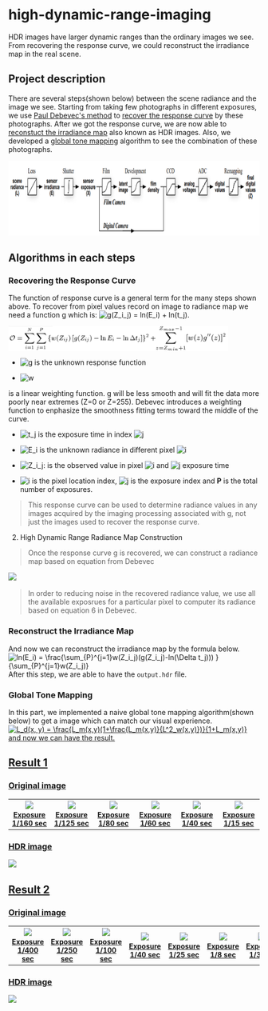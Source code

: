 # high-dynamic-range-imaging
HDR images have larger dynamic ranges than the ordinary images we see. From recovering the response curve, we could reconstruct the irradiance map in the real scene.


## Project description
There are several steps(shown below) between the scene radiance and the image we see. Starting from taking few photographs in different exposures, we use  [Paul Debevec's method](http://www.pauldebevec.com/Research/HDR/debevec-siggraph97.pdf) to [recover the response curve](#recovering-the-response-curve) by these photographs. After we got the response curve, we are now able to [reconstuct the irradiance map](#reconstruct-the-irradiance-map) also known as HDR images. Also, we developed a [global tone mapping](#global-tone-mapping) algorithm to see the combination of these photographs.

<img src="https://github.com/qa276390/high-dynamic-range-image/blob/master/example/steps.png" height="150"/>


## Algorithms in each steps
### Recovering the Response Curve

The function of response curve is a general term for the many steps shown above. To recover from pixel values record on image to radiance map we need a function g which is:  <img src="https://latex.codecogs.com/svg.latex?g(Z_i_j)&space;=&space;ln(E_i)&space;&plus;&space;ln(t_j)" title="g(Z_i_j) = ln(E_i) + ln(t_j)" /></a>.

<img  align="center" src="https://github.com/qa276390/high-dynamic-range-image/blob/master/example/eq1.png" height="50"/>


- <img src="https://latex.codecogs.com/svg.latex?\Large&space;g" title="g" /> is the unknown response function

- <img src="https://latex.codecogs.com/svg.latex?\Large&space;w" title="w" />
is a linear weighting function. g will be less smooth and will fit the data more poorly near extremes (Z=0 or Z=255). Debevec introduces a weighting function to enphasize the smoothness fitting terms toward the middle of the curve.

- <img src="https://latex.codecogs.com/svg.latex?\Large&space;t_j" title="t_j" /> is the exposure time in index <img src="https://latex.codecogs.com/svg.latex?\Large&space;j" title="j" />

- <img src="https://latex.codecogs.com/svg.latex?\Large&space;E_i" title="E_i" /> is the unknown radiance in different pixel <img src="https://latex.codecogs.com/svg.latex?\Large&space;i" title="i" />

- <img src="https://latex.codecogs.com/svg.latex?\Large&space;Z_i_j" title="Z_i_j" />: is the observed value in pixel <img src="https://latex.codecogs.com/svg.latex?\Large&space;i" title="i" /> and <img src="https://latex.codecogs.com/svg.latex?\Large&space;j" title="j" /> exposure time

- <img src="https://latex.codecogs.com/svg.latex?\Large&space;i" title="i" /> is the pixel location index, <img src="https://latex.codecogs.com/svg.latex?\Large&space;j" title="j" /> is the exposure index and **P** is the total number of exposures.

>This response curve can be used to determine radiance values in any images acquired by the imaging processing associated with g, not just the images used to recover the response curve.

2. High Dynamic Range Radiance Map Construction
>Once the response curve g is recovered, we can construct a radiance map based on equation from Debevec

<img src="https://github.com/vivianhylee/high-dynamic-range-image/raw/master/example/e2.png" height="80"/>

>In order to reducing noise in the recovered radiance value, we use all the available exposrues for a particular pixel to computer its radiance based on equation 6 in Debevec. 

### Reconstruct the Irradiance Map
And now we can reconstruct the irradiance map by the formula below.
<img src="https://latex.codecogs.com/svg.latex?ln(E_i)&space;=&space;\frac{\sum_{P}^{j=1}w(Z_i_j)(g(Z_i_j)-ln(\Delta&space;t_j)))&space;}{\sum_{P}^{j=1}w(Z_i_j)}" title="ln(E_i) = \frac{\sum_{P}^{j=1}w(Z_i_j)(g(Z_i_j)-ln(\Delta t_j))) }{\sum_{P}^{j=1}w(Z_i_j)}" />
After this step, we are able to have the `output.hdr` file.

### Global Tone Mapping
In this part, we implemented a naive global tone mapping algorithm(shown below) to get a image which can match our visual experience.
<a href="https://www.codecogs.com/eqnedit.php?latex=L_d(x,&space;y)&space;=&space;\frac{L_m(x,y)(1&plus;\frac{L_m(x,y)}{L^2_w(x,y)})}{1&plus;L_m(x,y)}" target="_blank"><img src="https://latex.codecogs.com/svg.latex?L_d(x,&space;y)&space;=&space;\frac{L_m(x,y)(1&plus;\frac{L_m(x,y)}{L^2_w(x,y)})}{1&plus;L_m(x,y)}" title="L_d(x, y) = \frac{L_m(x,y)(1+\frac{L_m(x,y)}{L^2_w(x,y)})}{1+L_m(x,y)}" />
and now we can have the result.

## Result 1
### Original image
<table>
<tr>
<th><img src="https://github.com/vivianhylee/high-dynamic-range-image/raw/master/example/sample-00.png" /><br>Exposure 1/160 sec</th>
<th><img src="https://github.com/vivianhylee/high-dynamic-range-image/raw/master/example/sample-01.png" /><br>Exposure 1/125 sec</th>
<th><img src="https://github.com/vivianhylee/high-dynamic-range-image/raw/master/example/sample-02.png" /><br>Exposure 1/80 sec</th>
<th><img src="https://github.com/vivianhylee/high-dynamic-range-image/raw/master/example/sample-03.png" /><br>Exposure 1/60 sec</th>
<th><img src="https://github.com/vivianhylee/high-dynamic-range-image/raw/master/example/sample-04.png" /><br>Exposure 1/40 sec</th>
<th><img src="https://github.com/vivianhylee/high-dynamic-range-image/raw/master/example/sample-05.png" /><br>Exposure 1/15 sec</th>
</tr>
</table>

### HDR image
<img src="https://github.com/vivianhylee/high-dynamic-range-image/raw/master/example/output1.png" width="500"/>

## Result 2
### Original image
<table>
<tr>
<th><img src="https://github.com/vivianhylee/high-dynamic-range-image/raw/master/example/sample2-00.jpg" /><br>Exposure 1/400 sec</th>
<th><img src="https://github.com/vivianhylee/high-dynamic-range-image/raw/master/example/sample2-01.jpg" /><br>Exposure 1/250 sec</th>
<th><img src="https://github.com/vivianhylee/high-dynamic-range-image/raw/master/example/sample2-02.jpg" /><br>Exposure 1/100 sec</th>
<th><img src="https://github.com/vivianhylee/high-dynamic-range-image/raw/master/example/sample2-03.jpg" /><br>Exposure 1/40 sec</th>
<th><img src="https://github.com/vivianhylee/high-dynamic-range-image/raw/master/example/sample2-04.jpg" /><br>Exposure 1/25 sec</th>
<th><img src="https://github.com/vivianhylee/high-dynamic-range-image/raw/master/example/sample2-05.jpg" /><br>Exposure 1/8 sec</th>
<th><img src="https://github.com/vivianhylee/high-dynamic-range-image/raw/master/example/sample2-06.jpg" /><br>Exposure 1/3 sec</th>
</tr>
</table>

### HDR image
<img src="https://github.com/vivianhylee/high-dynamic-range-image/raw/master/example/output2.png" width="500"/>




